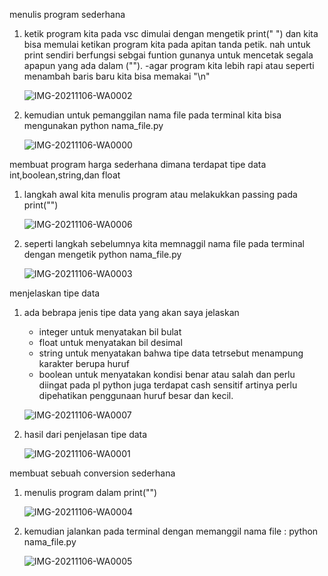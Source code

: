 menulis program sederhana
1. ketik program kita pada vsc dimulai dengan mengetik print(" ") dan kita bisa memulai ketikan program kita pada apitan tanda petik.
   nah untuk print sendiri berfungsi sebgai funtion gunanya untuk mencetak segala apapun yang ada dalam ("").
   -agar program kita lebih rapi atau seperti menambah baris baru kita bisa memakai "\n"

   ![IMG-20211106-WA0002](https://user-images.githubusercontent.com/93030333/140601735-a3ad309d-c25d-4e94-8c69-376a2f2aae16.jpg)

2. kemudian untuk pemanggilan nama file pada terminal kita bisa mengunakan python nama_file.py

   ![IMG-20211106-WA0000](https://user-images.githubusercontent.com/93030333/140601736-5311483a-0a60-4f34-a116-bd1ad00b2053.jpg)
 
membuat program harga sederhana dimana terdapat tipe data int,boolean,string,dan float
1. langkah awal kita menulis program atau melakukkan passing pada print("")

   ![IMG-20211106-WA0006](https://user-images.githubusercontent.com/93030333/140601739-424cd938-8cdf-4f0d-a415-5f30d8863d4f.jpg)

2. seperti langkah sebelumnya kita memnaggil nama file pada terminal dengan mengetik python nama_file.py

   ![IMG-20211106-WA0003](https://user-images.githubusercontent.com/93030333/140601741-3a224a2e-f02e-433f-84df-79234601fab6.jpg)

menjelaskan tipe data
1. ada bebrapa jenis tipe data yang akan saya jelaskan 
   - integer untuk menyatakan bil bulat
   - float untuk menyatakan bil desimal
   - string untuk menyatakan bahwa tipe data tetrsebut menampung karakter berupa huruf 
   - boolean untuk menyatakan kondisi benar atau salah
   dan perlu diingat pada pl python juga terdapat cash sensitif artinya perlu dipehatikan penggunaan huruf besar dan kecil.
   
   ![IMG-20211106-WA0007](https://user-images.githubusercontent.com/93030333/140601746-cd36240d-2e33-41b6-ad7f-3ea4e8c7e9df.jpg)

2. hasil dari penjelasan tipe data
   
   ![IMG-20211106-WA0001](https://user-images.githubusercontent.com/93030333/140601751-81608da4-1b25-4c3a-9932-0904bcaa5301.jpg)

membuat sebuah conversion sederhana
1. menulis program dalam print("")

   ![IMG-20211106-WA0004](https://user-images.githubusercontent.com/93030333/140601759-c8bb21c5-c38e-42cd-8d5c-81c109e6823d.jpg)

2. kemudian jalankan pada terminal dengan memanggil nama file : python nama_file.py
 
   ![IMG-20211106-WA0005](https://user-images.githubusercontent.com/93030333/140601760-5a2ca697-34f7-4f2d-92d1-1079f21d25c6.jpg)

